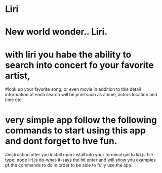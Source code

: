 # Liri
# New world wonder.. Liri.
# with liri you habe the ability to search into concert fo your favorite artist,
#look up your favorite song,  or even movie in addition to this detail information of each search will be print such as album, actors location and time etc.
# very simple app follow the following commands to start using this app and dont forget to hve fun.
#instruction after you install npm install into your terminal got to liri.js file type: node liri.js do-what-it-says the hit enter and will show you examples pf the commands to do in order to be able to fully use the app.